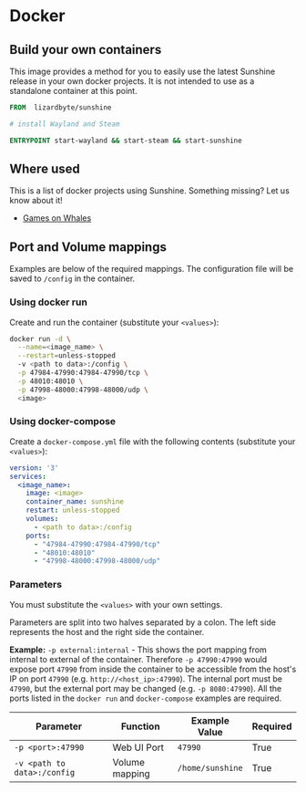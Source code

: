 # Docker

## Build your own containers
This image provides a method for you to easily use the latest Sunshine release in your own docker projects. It is not
intended to use as a standalone container at this point.

```dockerfile
FROM  lizardbyte/sunshine

# install Wayland and Steam

ENTRYPOINT start-wayland && start-steam && start-sunshine
```

## Where used
This is a list of docker projects using Sunshine. Something missing? Let us know about it!

- [Games on Whales](https://games-on-whales.github.io)

## Port and Volume mappings
Examples are below of the required mappings. The configuration file will be saved to `/config` in the container.

### Using docker run
Create and run the container (substitute your `<values>`):

```bash
docker run -d \
  --name=<image_name> \
  --restart=unless-stopped
  -v <path to data>:/config \
  -p 47984-47990:47984-47990/tcp \
  -p 48010:48010 \
  -p 47998-48000:47998-48000/udp \
  <image>
```

### Using docker-compose

Create a `docker-compose.yml` file with the following contents (substitute your `<values>`):

```yaml
version: '3'
services:
  <image_name>:
    image: <image>
    container_name: sunshine
    restart: unless-stopped
    volumes:
      - <path to data>:/config
    ports:
      - "47984-47990:47984-47990/tcp"
      - "48010:48010"
      - "47998-48000:47998-48000/udp"
```

### Parameters
You must substitute the `<values>` with your own settings.

Parameters are split into two halves separated by a colon. The left side represents the host and the right side the
container.

**Example:** `-p external:internal` - This shows the port mapping from internal to external of the container.
Therefore `-p 47990:47990` would expose port `47990` from inside the container to be accessible from the host's IP on
port `47990` (e.g. `http://<host_ip>:47990`). The internal port must be `47990`, but the external port may be changed
(e.g. `-p 8080:47990`). All the ports listed in the `docker run` and `docker-compose` examples are required.


| Parameter                   | Function                                                                             | Example Value      | Required |
|-----------------------------|--------------------------------------------------------------------------------------|--------------------|----------|
| `-p <port>:47990`           | Web UI Port                                                                          | `47990`            | True     |
| `-v <path to data>:/config` | Volume mapping                                                                       | `/home/sunshine`   | True     |
